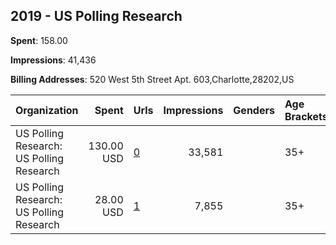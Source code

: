 ## 2019 - US Polling Research 
**Spent**: 158.00

**Impressions**: 41,436

**Billing Addresses**: 520 West 5th Street Apt. 603,Charlotte,28202,US

|Organization|Spent|Urls|Impressions|Genders|Age Brackets|Country Codes|
|:---|---:|:---|---:|:---|:---|:---|
|US Polling Research: US Polling Research|130.00 USD|[0](https://www.snap.com/political-ads/asset/a3e5235a9d3c918578d4ea0a5aa4a0d531d3ce66279f48a2f37f6bfca93b3032?mediaType=mp4)|33,581||35+|united states|
|US Polling Research: US Polling Research|28.00 USD|[1](https://www.snap.com/political-ads/asset/b873748dc647ee3ff4287d044a5f24b66f4f34cb9675662683a65703555468fb?mediaType=mp4)|7,855||35+|united states|

